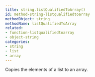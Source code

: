 ```yaml
---
title: string.listQualifiedToArray()
id: method-string-listqualifiedtoarray
methodObject: string
methodName: listQualifiedToArray
related:
- function-listqualifiedtoarray
- object-string
categories:
- string
- list
- array
---
```


Copies the elements of a list to an array.